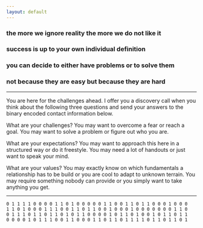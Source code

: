 ```yaml
---
layout: default
---
```




### the more we ignore reality the more we do not like it
### success is up to your own individual definition
### you can decide to either have problems or to solve them
### not because they are easy but because they are hard



---



You are here for the challenges ahead. I offer you a discovery call when you
think about the following three questions and send your answers to the binary
encoded contact information below.

What are your challenges? You may want to overcome a fear or reach a goal. You
may want to solve a problem or figure out who you are.

What are your expectations? You may want to approach this here in a structured
way or do it freestyle. You may need a lot of handouts or just want to speak
your mind.

What are your values? You may exactly know on which fundamentals a relationship
has to be build or you are cool to adapt to unknown terrain. You may require
something nobody can provide or you simply want to take anything you get.



---



```
0 1 1 1 1 0 0 0 0 1 1 0 1 0 0 0 0 0 1 1 0 0 1 1 0 1 1 0 0 0 1 0 0 0
1 1 0 1 0 0 0 1 1 1 0 0 1 1 0 1 1 0 0 1 0 0 0 1 0 0 0 0 0 0 0 1 1 0
0 1 1 1 0 1 1 0 1 1 0 1 0 1 1 0 0 0 0 1 0 1 1 0 1 0 0 1 0 1 1 0 1 1
0 0 0 0 1 0 1 1 1 0 0 1 1 0 0 0 1 1 0 1 1 0 1 1 1 1 0 1 1 0 1 1 0 1
```
